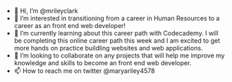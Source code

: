 - 👋 Hi, I’m @mrileyclark
- 👀 I’m interested in transitioning from a career in Human Resources to a career as an front end web developer!
- 🌱 I’m currently learning about this career path with Codecademy. I will be completing this online career path this week and I am excited to get more hands on practice buildling websites and web applications.
- 💞️ I’m looking to collaborate on any projects that will help me improve my knowledge and skills to become an front end web developer.
- 📫 How to reach me on twitter @maryariley4578

<!---
mrileyclark/mrileyclark is a ✨ special ✨ repository because its `README.md` (this file) appears on your GitHub profile.
You can click the Preview link to take a look at your changes.
--->

